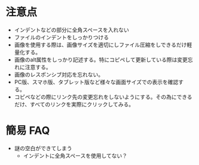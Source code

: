 # 注意点

- インデントなどの部分に全角スペースを入れない
- ファイルのインデントをしっかりつける
- 画像を使用する際は、画像サイズを適切にしファイル圧縮をしできるだけ軽量化する。
- 画像のalt属性をしっかり記述する。特にコピペして更新している際は変更忘れに注意する。
- 画像のレスポンシブ対応を忘れない。
- PC版、スマホ版、タブレット版など様々な画面サイズでの表示を確認する。
- コピペなどの際にリンク先の変更忘れをしないようにする。その為にできるだけ、すべてのリンクを実際にクリックしてみる。


# 簡易 FAQ

-   謎の空白ができてしまう
    -   インデントに全角スペースを使用してない？

